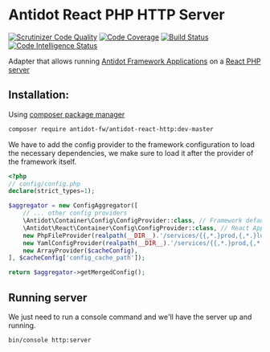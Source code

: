 # Antidot React PHP HTTP Server

[![Scrutinizer Code Quality](https://scrutinizer-ci.com/g/antidot-framework/react-http-server/badges/quality-score.png?b=master)](https://scrutinizer-ci.com/g/antidot-framework/react-http-server/?branch=master)
[![Code Coverage](https://scrutinizer-ci.com/g/antidot-framework/react-http-server/badges/coverage.png?b=master)](https://scrutinizer-ci.com/g/antidot-framework/react-http-server/?branch=master)
[![Build Status](https://scrutinizer-ci.com/g/antidot-framework/react-http-server/badges/build.png?b=master)](https://scrutinizer-ci.com/g/antidot-framework/react-http-server/build-status/master)
[![Code Intelligence Status](https://scrutinizer-ci.com/g/antidot-framework/react-http-server/badges/code-intelligence.svg?b=master)](https://scrutinizer-ci.com/code-intelligence)

Adapter that allows running [Antidot Framework Applications](https://github.com/antidot-framework/antidot-starter) on a 
[React PHP server](https://github.com/reactphp/http)

## Installation:

Using [composer package manager](https://getcomposer.org/download/)

````bash
composer require antidot-fw/antidot-react-http:dev-master
````

We have to add the config provider to the framework configuration to load the necessary dependencies, we make sure to 
load it after the provider of the framework itself.

````php
<?php
// config/config.php
declare(strict_types=1);

$aggregator = new ConfigAggregator([
    // ... other config providers
    \Antidot\Container\Config\ConfigProvider::class, // Framework default config provider
    \Antidot\React\Container\Config\ConfigProvider::class, // React Application config provider
    new PhpFileProvider(realpath(__DIR__).'/services/{{,*.}prod,{,*.}local,{,*.}dev}.php'),
    new YamlConfigProvider(realpath(__DIR__).'/services/{{,*.}prod,{,*.}local,{,*.}dev}.yaml'),
    new ArrayProvider($cacheConfig),
], $cacheConfig['config_cache_path']);

return $aggregator->getMergedConfig();
````

## Running server

We just need to run a console command and we'll have the server up and running.

````bash
bin/console http:server
````
